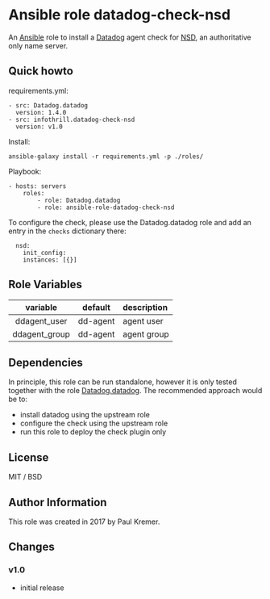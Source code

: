# Ansible role datadog-check-nsd

An [Ansible](http://www.ansible.com) role to install a
[Datadog](https://www.datadoghq.com) agent check for
[NSD](https://www.nlnetlabs.nl/projects/nsd/), an authoritative only name
server.

## Quick howto

requirements.yml:

	- src: Datadog.datadog
	  version: 1.4.0
	- src: infothrill.datadog-check-nsd
	  version: v1.0

Install:

	ansible-galaxy install -r requirements.yml -p ./roles/

Playbook:

    - hosts: servers
        roles:
		    - role: Datadog.datadog
		    - role: ansible-role-datadog-check-nsd

To configure the check, please use the Datadog.datadog role and add an entry
in the `checks` dictionary there:

	  nsd:
	    init_config:
	    instances: [{}]

## Role Variables

|       variable             | default  | description     |
|:--------------------------:|:--------:|:----------------|
| ddagent_user               | dd-agent | agent user      |
| ddagent_group              | dd-agent | agent group     |

## Dependencies

In principle, this role can be run standalone, however it is only tested together
with the role [Datadog.datadog](https://galaxy.ansible.com/Datadog/datadog/).
The recommended approach would be to:

* install datadog using the upstream role
* configure the check using the upstream role
* run this role to deploy the check plugin only

## License

MIT / BSD

## Author Information

This role was created in 2017 by Paul Kremer.


## Changes

### v1.0

* initial release
